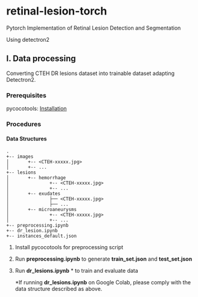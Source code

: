 # retinal-lesion-torch

Pytorch Implementation of Retinal Lesion Detection and Segmentation

Using detectron2

## I. Data processing

Converting CTEH DR lesions dataset into trainable dataset adapting Detectron2.

### Prerequisites 

pycocotools: [Installation](https://github.com/cocodataset/cocoapi)

### Procedures

#### Data Structures

```
.
+-- images
│		+-- <CTEH-xxxxx.jpg>
│		+-- ...
+-- lesions
│		+-- hemorrhage
│				+-- <CTEH-xxxxx.jpg>
│				+-- ...
│		+-- exudates
│				├── <CTEH-xxxxx.jpg>
│				├── ...
│		+-- microaneurysms
│				+-- <CTEH-xxxxx.jpg>
│				+-- ...
+-- preprocessing.ipynb
+-- dr_lesion.ipynb
+-- instances_default.json
```

1. Install pycocotools for preprocessing script

2. Run **preprocessing.ipynb** to generate **train_set.json** and **test_set.json**

3. Run **dr_lesions.ipynb** * to train and evaluate data

   *If running **dr_lesions.ipynb** on Google Colab, please comply with the data structure described as above.





